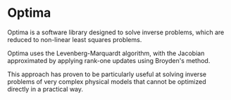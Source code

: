 # Optima

Optima is a software library designed to solve inverse problems, which are reduced to non-linear least squares problems.

Optima uses the Levenberg-Marquardt algorithm, with the Jacobian approximated by applying rank-one updates using Broyden's method.

This approach has proven to be particularly useful at solving inverse problems of very complex physical models that cannot be optimized 
directly in a practical way.
